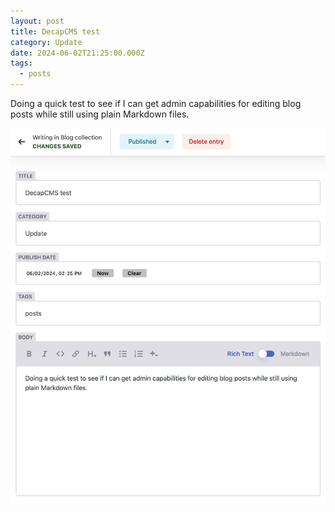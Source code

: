 ```yaml
---
layout: post
title: DecapCMS test
category: Update
date: 2024-06-02T21:25:00.000Z
tags:
  - posts
---
```

Doing a quick test to see if I can get admin capabilities for editing blog posts while still using plain Markdown files.

![](/src/assets/images/decap-test.png)
